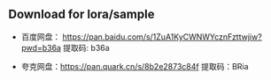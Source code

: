 ## Download for lora/sample

- 百度网盘： https://pan.baidu.com/s/1ZuA1KyCWNWYcznFzttwjiw?pwd=b36a 提取码: b36a 

- 夸克网盘：https://pan.quark.cn/s/8b2e2873c84f 提取码：BRia


